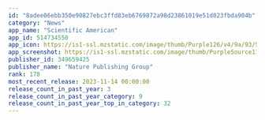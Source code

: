 ```yaml
---
id: "8adee06ebb350e90827ebc3ffd83eb6769872a98d23861019e51d023fbda904b"
category: "News"
app_name: "Scientific American"
app_id: 514734550
app_icon: https://is1-ssl.mzstatic.com/image/thumb/Purple126/v4/9a/93/53/9a9353c5-febe-e6dc-c411-b284e5e0e7fb/AppIcon-1x_U007epad-85-220.png/1024x1024bb.png
app_screenshot: https://is1-ssl.mzstatic.com/image/thumb/PurpleSource116/v4/9f/0b/b4/9f0bb4fb-8e9a-2c9a-8319-eeb46b56a5d2/8f8c2276-7398-4632-9ab4-c5ac20b99f79_Simulator_Screenshot_-_6.5_U0022_-_2023-04-14_at_14.40.01.png/1284x2778bb.png
publisher_id: 349659425
publisher_name: "Nature Publishing Group"
rank: 178
most_recent_release: 2023-11-14 00:00:00
release_count_in_past_year: 3
release_count_in_past_year_category: 9
release_count_in_past_year_top_in_category: 32
---
```

